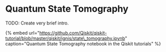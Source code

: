 # Quantum State Tomography

TODO: Create very brief intro.

{% embed url="https://github.com/Qiskit/qiskit-tutorial/blob/master/qiskit/ignis/state\_tomography.ipynb" caption="Quantum State Tomography notebook in the Qiskit tutorials" %}

